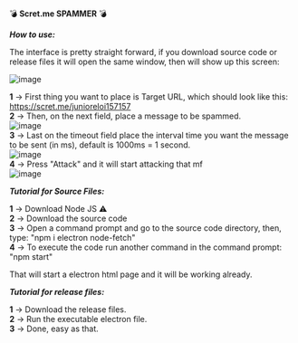 💣 **Scret.me SPAMMER** 💣

***How to use:***

The interface is pretty straight forward, if you download source code or release files it will open the same window, then will show up this screen:

![image](https://user-images.githubusercontent.com/73448096/221941398-c53c5c61-ed3d-41d7-914a-ab4bfd2e4a47.png)

**1** → First thing you want to place is Target URL, which should look like this:<br>
https://scret.me/junioreloi157157<br>
**2** → Then, on the next field, place a message to be spammed.<br>
![image](https://user-images.githubusercontent.com/73448096/221941547-131fff31-cd09-4267-b620-f98231512361.png)<br>
**3** → Last on the timeout field place the interval time you want the message to be sent (in ms), default is 1000ms = 1 second.<br>
![image](https://user-images.githubusercontent.com/73448096/221941647-a0bc1e5a-c44b-4c84-9bd8-8a9dfe4301fd.png)<br>
**4** → Press "Attack" and it will start attacking that mf<br>
![image](https://user-images.githubusercontent.com/73448096/221941853-8a6cf90b-4191-4f0b-aa0a-3f35030ef896.png)<br>

***Tutorial for Source Files:***

**1** → Download Node JS ⚠<br>
**2** → Download the source code<br>
**3** → Open a command prompt and go to the source code directory, then, type:
"npm i electron node-fetch"<br>
**4** → To execute the code run another command in the command prompt:
"npm start"

That will start a electron html page and it will be working already.

***Tutorial for release files:***

**1** → Download the release files.<br>
**2** → Run the executable electron file.<br>
**3** → Done, easy as that.
